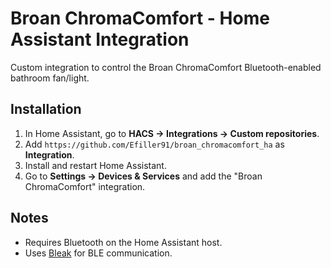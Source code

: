 # Broan ChromaComfort - Home Assistant Integration

Custom integration to control the Broan ChromaComfort Bluetooth-enabled bathroom fan/light.

## Installation

1. In Home Assistant, go to **HACS → Integrations → Custom repositories**.
2. Add `https://github.com/Efiller91/broan_chromacomfort_ha` as **Integration**.
3. Install and restart Home Assistant.
4. Go to **Settings → Devices & Services** and add the "Broan ChromaComfort" integration.

## Notes
- Requires Bluetooth on the Home Assistant host.
- Uses [Bleak](https://github.com/hbldh/bleak) for BLE communication.
